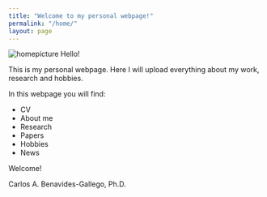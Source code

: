 ```yaml
---
title: "Welcome to my personal webpage!"
permalink: "/home/"
layout: page
---
```

![homepicture](/assets/homefig.png)
Hello! 

This is my personal webpage. Here I will upload everything about my work, research and hobbies. 

In this webpage you will find:

- CV
- About me
- Research
- Papers
- Hobbies
- News 

Welcome!

Carlos A. Benavides-Gallego, Ph.D.




